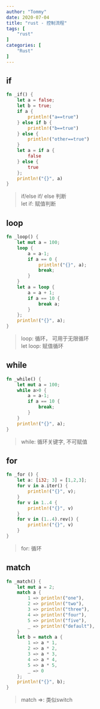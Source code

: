 ```yaml
---
author: "Tommy"
date: 2020-07-04
title: "rust - 控制流程"
tags: [
    "rust"
]
categories: [
    "Rust"
]
---
```


## if

```rust
fn _if() {
    let a = false;
    let b = true;
    if a {
        println!("a==true")
    } else if b {
        println!("b==true")
    } else {
        println!("other==true")
    }
    let a = if a {
        false
    } else {
        true
    };
    println!("{}", a)
}
```

> if/else if/ else 判断  
> let if: 赋值判断

## loop

```rust
fn _loop() {
    let mut a = 100;
    loop {
        a = a-1;
        if a == 0 {
            println!("{}", a);
            break;
        }
    }
    let a = loop {
        a = a + 1;
        if a == 10 {
            break a;
        }
    };
    println!("{}", a);
}
```

> loop: 循环， 可用于无限循环  
> let loop: 赋值循环

## while

```rust
fn _while() {
    let mut a = 100;
    while a>0 {
        a = a-1;
        if a == 10 {
            break;
        }
    }
    println!("{}", a);
}
```

> while: 循环关键字, 不可赋值

## for

```rust
fn _for () {
    let a: [i32; 3] = [1,2,3];
    for v in a.iter() {
        println!("{}", v);
    }
    for v in 1..4 {
        println!("{}", v)
    }
    for v in (1..4).rev() {
        println!("{}", v)
    }
}
```

> for: 循环

## match

```rust
fn _match() {
    let mut a = 2;
    match a {
        1 => println!("one"),
        2 => println!("two"),
        3 => println!("three"),
        4 => println!("four"),
        5 => println!("five"),
        _ => println!("default"),
    }
    let b = match a {
        1 => a * 1,
        2 => a * 2,
        3 => a * 3,
        4 => a * 4,
        5 => a * 5,
        _ => 0
    };
    println!("{}", b);
}
```

> match =>: 类似switch